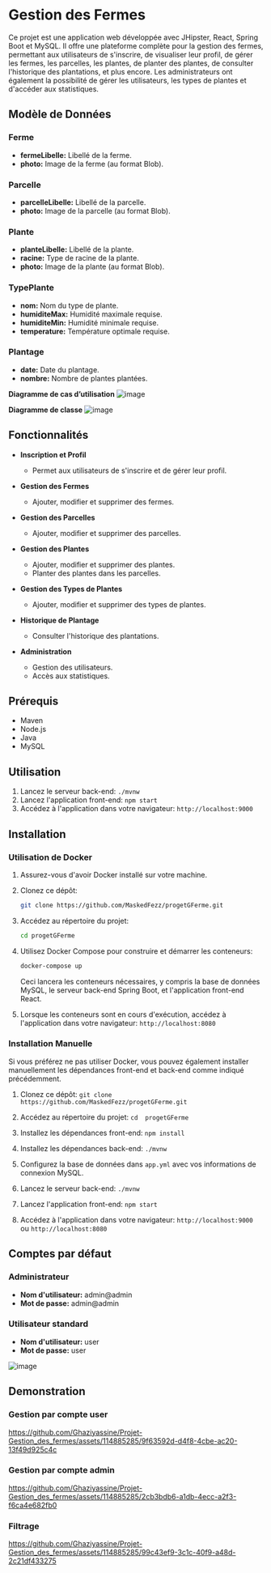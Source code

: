 # Gestion des Fermes

Ce projet est une application web développée avec JHipster, React, Spring Boot et MySQL. Il offre une plateforme complète pour la gestion des fermes, permettant aux utilisateurs de s'inscrire, de visualiser leur profil, de gérer les fermes, les parcelles, les plantes, de planter des plantes, de consulter l'historique des plantations, et plus encore. Les administrateurs ont également la possibilité de gérer les utilisateurs, les types de plantes et d'accéder aux statistiques.

## Modèle de Données

### Ferme

- **fermeLibelle:** Libellé de la ferme.
- **photo:** Image de la ferme (au format Blob).

### Parcelle

- **parcelleLibelle:** Libellé de la parcelle.
- **photo:** Image de la parcelle (au format Blob).

### Plante

- **planteLibelle:** Libellé de la plante.
- **racine:** Type de racine de la plante.
- **photo:** Image de la plante (au format Blob).

### TypePlante

- **nom:** Nom du type de plante.
- **humiditeMax:** Humidité maximale requise.
- **humiditeMin:** Humidité minimale requise.
- **temperature:** Température optimale requise.

### Plantage

- **date:** Date du plantage.
- **nombre:** Nombre de plantes plantées.




**Diagramme de cas d’utilisation**
![image](https://github.com/Ghaziyassine/Projet-Gestion_des_fermes/assets/114885285/8278821c-5cb4-4932-8adc-35767ec71d76)

**Diagramme de classe**
![image](https://github.com/Ghaziyassine/Projet-Gestion_des_fermes/assets/114885285/a0c190db-7ede-45e0-8988-fc23e1e5e70f)






## Fonctionnalités

- **Inscription et Profil**
  - Permet aux utilisateurs de s'inscrire et de gérer leur profil.

- **Gestion des Fermes**
  - Ajouter, modifier et supprimer des fermes.

- **Gestion des Parcelles**
  - Ajouter, modifier et supprimer des parcelles.

- **Gestion des Plantes**
  - Ajouter, modifier et supprimer des plantes.
  - Planter des plantes dans les parcelles.

- **Gestion des Types de Plantes**
  - Ajouter, modifier et supprimer des types de plantes.

- **Historique de Plantage**
  - Consulter l'historique des plantations.

- **Administration**
  - Gestion des utilisateurs.
  - Accès aux statistiques.

## Prérequis
- Maven
- Node.js
- Java
- MySQL


## Utilisation

1. Lancez le serveur back-end: `./mvnw`
2. Lancez l'application front-end: `npm start`
3. Accédez à l'application dans votre navigateur: `http://localhost:9000`

## Installation

### Utilisation de Docker

1. Assurez-vous d'avoir Docker installé sur votre machine.

2. Clonez ce dépôt: 

    ```bash
    git clone https://github.com/MaskedFezz/progetGFerme.git
    ```

4. Accédez au répertoire du projet: 

     ```bash
    cd progetGFerme
    ```

5. Utilisez Docker Compose pour construire et démarrer les conteneurs:

    ```bash
    docker-compose up
    ```

    Ceci lancera les conteneurs nécessaires, y compris la base de données MySQL, le serveur back-end Spring Boot, et l'application front-end React.

6. Lorsque les conteneurs sont en cours d'exécution, accédez à l'application dans votre navigateur: `http://localhost:8080`

### Installation Manuelle

Si vous préférez ne pas utiliser Docker, vous pouvez également installer manuellement les dépendances front-end et back-end comme indiqué précédemment.

1. Clonez ce dépôt: `git clone https://github.com/MaskedFezz/progetGFerme.git`

2. Accédez au répertoire du projet: `cd  progetGFerme`

3. Installez les dépendances front-end: `npm install`

4. Installez les dépendances back-end: `./mvnw`

5. Configurez la base de données dans `app.yml`  avec vos informations de connexion MySQL.

6. Lancez le serveur back-end: `./mvnw`

7. Lancez l'application front-end: `npm start`

8. Accédez à l'application dans votre navigateur: `http://localhost:9000` ou  `http://localhost:8080` 



## Comptes par défaut

### Administrateur
- **Nom d'utilisateur:** admin@admin
- **Mot de passe:** admin@admin

### Utilisateur standard
- **Nom d'utilisateur:** user
- **Mot de passe:** user
  
![image](https://github.com/Ghaziyassine/Projet-Gestion_des_fermes/assets/114885285/0f745263-7124-474d-8e94-c0df7e5ff7bb)


## Demonstration

### Gestion par compte user



https://github.com/Ghaziyassine/Projet-Gestion_des_fermes/assets/114885285/9f63592d-d4f8-4cbe-ac20-13f49d925c4c


### Gestion par compte admin


https://github.com/Ghaziyassine/Projet-Gestion_des_fermes/assets/114885285/2cb3bdb6-a1db-4ecc-a2f3-f6ca4e682fb0

### Filtrage



https://github.com/Ghaziyassine/Projet-Gestion_des_fermes/assets/114885285/99c43ef9-3c1c-40f9-a48d-2c21df433275



